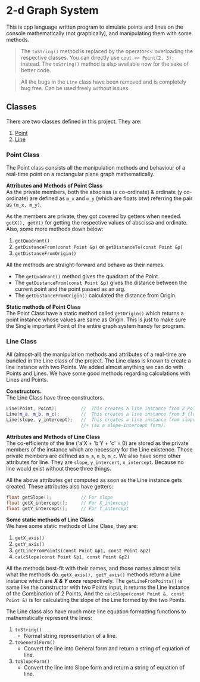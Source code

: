 # 2-d Graph System

This is cpp language written program to simulate points and lines 
on the console mathematically (not graphically), and manipulating 
them  with some methods.

> The `toString()` method is replaced by the operator<< overloading the 
> respective classes. You can directly use `cout << Point(2, 3);` instead. 
> The `toString()` method is also available now for the sake of 
> better code.

> All the bugs in the `Line` class have been removed and is completely 
> bug free. Can be used freely without issues. 

## Classes
There are two classes defined in this project. They are:
1. [Point](#point-class)
2. [Line](#line-class)

### Point Class
The Point class consists all the manipulation methods and behaviour 
of a real-time point on a rectangular plane graph mathematically. 

**Attributes and Methods of Point Class**  
As the private members, both the abscissa (x co-ordinate) & ordinate 
(y co-ordinate) are defined as `m_x` and `m_y` (which are floats btw) 
referring the pair as `(m_x, m_y)`.  

As the members are private, they got covered by getters when needed. 
`getX(), getY()` for getting the respective values of abscissa and 
ordinate.
Also, some more methods down below:
1. `getQuadrant()`
2. `getDistanceFrom(const Point &p)` or `getDistanceTo(const Point &p)`
3. `getDistanceFromOrigin()`

All the methods are straight-forward and behave as their names. 
- The `getQuadrant()` method gives the quadrant of the Point.
- The `getDistanceFrom(const Point &p)` gives the distance between
    the current point and the point passed as an arg.
- The `getDistanceFromOrigin()` calculated the distance from Origin.

**Static methods of Point Class**  
The Point Class have a static method called `getOrigin()` which 
returns a point instance whose values are same as Origin. This 
is just to make sure the Single important Point of the entire graph 
system handy for program.

### Line Class
All (almost-all) the manipulation methods and attributes of a real-time 
are bundled in the Line class of the project. The Line class is known to 
create a line instance with two Points. We added almost anything we can do 
with Points and Lines. We have some good methods regarding calculations 
with Lines and Points.

**Constructors.**  
The Line Class have three constructors. 
```cpp
Line(Point, Point);         //  This creates a line instance from 2 Points.
Line(m_a, m_b, m_c);        //  This creates a line instance from 3 floats viz. the co-efficients.
Line(slope, y_intercept);   //  This creates a line instance from slope & y_intercept of the Line.
                            //+ (as a slope-intercept form).
```

**Attributes and Methods of Line Class**  
The co-efficients of the line ('a'X + 'b'Y + 'c' = 0) are stored as the 
private members of the instance which are necessary for the Line existence. 
Those private members are defined as `m_a`, `m_b`, `m_c`. We also have some 
other attributes for line. They are `slope`, `y_intercert`, `x_intercept`. 
Because no line would exist without these three things.  

All the above attributes get computed as soon as the Line instance gets 
created. These attributes also have getters:
```cpp
float getSlope();           // For slope
float getX_intercept();     // For X_intercept
float getY_intercept();     // For Y_intercept
```

**Some static methods of Line Class**  
We have some static methods of Line Class, they are:
1. `getX_axis()`
2. `getY_axis()`
3. `getLineFromPoints(const Point &p1, const Point &p2)`
4. `calcSlope(const Point &p1, const Point &p2)`

All the methods best-fit with their names, and those names almost tells 
what the methods do. `getX_axis(), getY_axis()` methods return a Line 
instance which are ***X & Y axes*** respectively. The `getLineFromPoints()` 
is same like the constructor with two Points input, it returns the Line 
instance of the Combination of 2 Points, And the `calcSlope(const Point &, const Point &)` 
is for calculating the slope of the Line formed by the two Points.  

The Line class also have much more line equation formatting functions 
to mathematically represent the lines:
1. `toString()`
    - Normal string representation of a line.
2. `toGeneralForm()`
    - Convert the line into General form and return a string of equation of line.
3. `toSlopeForm()`
    - Convert the line into Slope form and return a string of equation of line.

